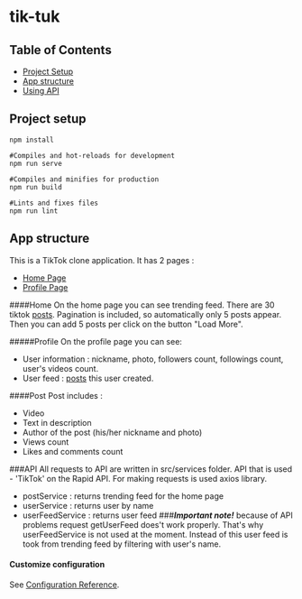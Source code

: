 # tik-tuk


## Table of Contents
* [Project Setup](#project-setup)
* [App structure](#app-structure)
* [Using API](#api)

## Project setup
```
npm install

#Compiles and hot-reloads for development
npm run serve

#Compiles and minifies for production
npm run build

#Lints and fixes files
npm run lint
```

## App structure
This is a TikTok clone application. It has 2 pages : 
* [Home Page](#home)
* [Profile Page](#profile)

####Home
On the home page you can see trending feed. There are 30 tiktok [posts](#post).
Pagination is included, so automatically only 5 posts appear. 
Then you can add 5 posts per click on the button "Load More".

#####Profile
On the profile page you can see:
* User information : nickname, photo, followers count, followings count, user's videos count.
* User feed : [posts](#post) this user created.


####Post
Post includes :
 - Video
 - Text in description
 - Author of the post (his/her nickname and photo)
 - Views count
 - Likes and comments count


###API
All requests to API are written in src/services folder.
API that is used - 'TikTok' on the Rapid API.
For making requests is used axios library.
* postService : returns trending feed for the home page
* userService : returns user by name
* userFeedService : returns user feed
###***Important note!*** 
because of API problems request getUserFeed does't work properly. That's why userFeedService is not used at the moment. 
Instead of this user feed is took from trending feed by filtering with user's name.


#### Customize configuration
See [Configuration Reference](https://cli.vuejs.org/config/).
